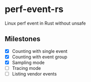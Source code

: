 # perf-event-rs

Linux perf event in Rust without unsafe

## Milestones

- [x] Counting with single event
- [x] Counting with event group
- [x] Sampling mode
- [ ] Tracing mode
- [ ] Listing vendor events
